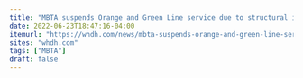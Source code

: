 ```yaml
---
title: "MBTA suspends Orange and Green Line service due to structural issues with Government Center Garage"
date: 2022-06-23T18:47:16-04:00
itemurl: "https://whdh.com/news/mbta-suspends-orange-and-green-line-service-due-to-structural-issues-with-government-center-garage/"
sites: "whdh.com"
tags: ["MBTA"]
draft: false
---
```


